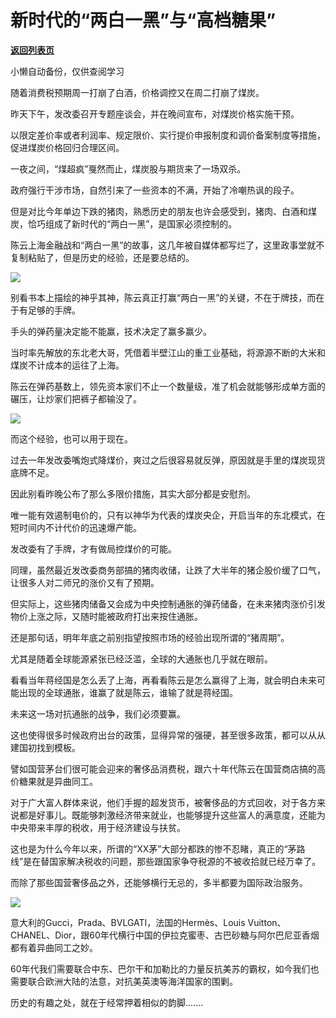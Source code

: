 # 新时代的“两白一黑”与“高档糖果”

[**返回列表页**](/gzh/政事堂2019)

小懒自动备份，仅供查阅学习

随着消费税预期周一打崩了白酒，价格调控又在周二打崩了煤炭。

  

昨天下午，发改委召开专题座谈会，并在晚间宣布，对煤炭价格实施干预。

  

以限定差价率或者利润率、规定限价、实行提价申报制度和调价备案制度等措施，促进煤炭价格回归合理区间。

  

一夜之间，“煤超疯”戛然而止，煤炭股与期货来了一场双杀。

  

政府强行干涉市场，自然引来了一些资本的不满，开始了冷嘲热讽的段子。

  

但是对比今年单边下跌的猪肉，熟悉历史的朋友也许会感受到，猪肉、白酒和煤炭，恰巧组成了新时代的“两白一黑”，是国家必须控制的。  

  

陈云上海金融战和“两白一黑”的故事，这几年被自媒体都写烂了，这里政事堂就不复制粘贴了，但是历史的经验，还是要总结的。

  

![](https://mmbiz.qpic.cn/mmbiz_jpg/rxhS23yu8cNPMtIFJuLbEp6Q1yWib4iabx7SWrmGrN10sSh60QU4BHmb5AVuqLnS1micVdjwKuoX9HUg9lRLibYfxA/640?wx_fmt=jpeg)

  

别看书本上描绘的神乎其神，陈云真正打赢“两白一黑”的关键，不在于牌技，而在于有足够的手牌。

  

手头的弹药量决定能不能赢，技术决定了赢多赢少。

  

当时率先解放的东北老大哥，凭借着半壁江山的重工业基础，将源源不断的大米和煤炭不计成本的运往了上海。

  

陈云在弹药基数上，领先资本家们不止一个数量级，准了机会就能够形成单方面的碾压，让炒家们把裤子都输没了。

  

![](https://mmbiz.qpic.cn/mmbiz_gif/rxhS23yu8cNPMtIFJuLbEp6Q1yWib4iabxylHZSgCSYJZ3hpIibJgXoWNN6u5N5d80oLUFORE4bAXoMX0NqfIQfDA/640?wx_fmt=gif)

  

而这个经验，也可以用于现在。

  

过去一年发改委嘴炮式降煤价，爽过之后很容易就反弹，原因就是手里的煤炭现货底牌不足。

  

因此别看昨晚公布了那么多限价措施，其实大部分都是安慰剂。

  

唯一能有效遏制电价的，只有以神华为代表的煤炭央企，开启当年的东北模式，在短时间内不计代价的迅速爆产能。  

  

发改委有了手牌，才有做局控煤价的可能。  

  

同理，虽然最近发改委商务部搞的猪肉收储，让跌了大半年的猪企股价缓了口气，让很多人对二师兄的涨价又有了预期。

  

但实际上，这些猪肉储备又会成为中央控制通胀的弹药储备，在未来猪肉涨价引发物价上涨之际，又随时能被政府打出来按住通胀。  

  

还是那句话，明年年底之前别指望按照市场的经验出现所谓的“猪周期”。  

  

尤其是随着全球能源紧张已经泛滥，全球的大通胀也几乎就在眼前。  

  

看看当年蒋经国是怎么丢了上海，再看看陈云是怎么赢得了上海，就会明白未来可能出现的全球通胀，谁赢了就是陈云，谁输了就是蒋经国。

  

未来这一场对抗通胀的战争，我们必须要赢。

  

这也使得很多时候政府出台的政策，显得异常的强硬，甚至很多政策，都可以从从建国初找到模板。

  

譬如国营茅台们很可能会迎来的奢侈品消费税，跟六十年代陈云在国营商店搞的高价糖果就是异曲同工。

  

对于广大富人群体来说，他们手握的超发货币，被奢侈品的方式回收，对于各方来说都是好事儿。既能够刺激经济带来就业，也能够提升这些富人的满意度，还能为中央带来丰厚的税收，用于经济建设与扶贫。

  

这也是为什么今年以来，所谓的“XX茅”大部分都跌的惨不忍睹，真正的“茅路线”是在替国家解决税收的问题，那些跟国家争夺税源的不被收拾就已经万幸了。  

  

而除了那些国营奢侈品之外，还能够横行无忌的，多半都要为国际政治服务。

  

![](https://mmbiz.qpic.cn/mmbiz_jpg/rxhS23yu8cNPMtIFJuLbEp6Q1yWib4iabxWiawwUdcStwwOiapoj5YIo43ulvgNia6hgjSc7M8SMYXibEgnaeEQELAHQ/640?wx_fmt=jpeg)

  

意大利的Gucci，Prada、BVLGATI，法国的Hermès、Louis
Vuitton、CHANEL、Dior，跟60年代横行中国的伊拉克蜜枣、古巴砂糖与阿尔巴尼亚香烟都有着异曲同工之妙。

  

60年代我们需要联合中东、巴尔干和加勒比的力量反抗美苏的霸权，如今我们也需要联合欧洲大陆的法意，对抗美英澳等海洋国家的围剿。

  

历史的有趣之处，就在于经常押着相似的韵脚.......  

  

